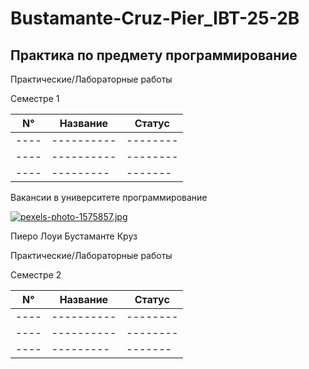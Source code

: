 # Bustamante-Cruz-Pier_IBT-25-2B
## Практика по предмету программирование
Практические/Лабораторные работы

Семестре 1

| N° | Название | Cтатус | 
|----|----------|--------|
|----|----------|--------|
|----|----------|--------|
|----|--------- |------- |


Вакансии в университете программирование

[![pexels-photo-1575857.jpg](https://i.postimg.cc/C5tmZp17/pexels-photo-1575857.jpg)](https://postimg.cc/Fkyjqq0k)

Пиеро Лоуи Бустаманте Круз

Практические/Лабораторные работы

Семестре 2

| N° | Название | Cтатус | 
|----|----------|--------|
|----|----------|--------|
|----|----------|--------|
|----|--------- |------- |
